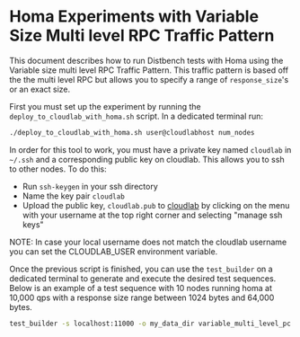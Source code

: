 # Homa Experiments with Variable Size Multi level RPC Traffic Pattern

This document describes how to run Distbench tests with Homa using the Variable
 size multi level RPC Traffic Pattern. This traffic pattern is based off the
 the multi level RPC but allows you to specify a range of `response_size`'s
 or an exact size.

First you must set up the experiment by running the
 `deploy_to_cloudlab_with_homa.sh` script. In a dedicated terminal run:

 ```bash
./deploy_to_cloudlab_with_homa.sh user@cloudlabhost num_nodes
 ```

In order for this tool to work, you must have a private key named `cloudlab` in
 `~/.ssh` and a corresponding public key on cloudlab. This allows you to ssh to
 other nodes. To do this:
 - Run `ssh-keygen` in your ssh directory
 - Name the key pair `cloudlab`
 - Upload the public key, `cloudlab.pub` to [cloudlab](https://www.cloudlab.us/)
 by clicking on the menu with your username at the top right corner and selecting
 "manage ssh keys"

NOTE: In case your local username does not match the cloudlab username you can
 set the CLOUDLAB_USER environment variable.

Once the previous script is finished, you can use the `test_builder` on a
 dedicated terminal to generate and execute the desired test sequences. Below is
 an example of a test sequence with 10 nodes running homa at 10,000 qps with a
 response size range between 1024 bytes and 64,000 bytes.

```bash
test_builder -s localhost:11000 -o my_data_dir variable_multi_level_pc:homa:root_count=2:leaf_count=7:lower_size=1024:upper_size=64000:qps=10000
```
